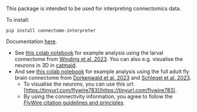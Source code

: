 This package is intended to be used for interpreting connectomics data. 

To install: 
```
pip install connectome-interpreter
```

Documentation [here](https://connectome-interpreter.readthedocs.io/en/latest/). 

- See [this colab notebook](https://colab.research.google.com/drive/1VIMNFBp7dCgN5XOQ9vvzPaqb80BGPZx4?usp=sharing) for example analysis using the larval connectome from [Winding et al. 2023](https://www.science.org/doi/10.1126/science.add9330). You can also e.g. visualise the neurons in 3D in [catmaid](https://catmaid.virtualflybrain.org/).
- And see [this colab notebook](https://colab.research.google.com/drive/1ECUagwN-r2rnKyfcYgtR1oG8Lox8m8BW?usp=sharing) for example analysis using the full adult fly brain connectome from [Dorkenwald et al. 2023](https://www.biorxiv.org/content/10.1101/2023.06.27.546656v2) and [Schlegel et al. 2023](https://www.biorxiv.org/content/10.1101/2023.06.27.546055v2).
  - To visualise the neurons, you can use this url: [https://tinyurl.com/flywire783](https://tinyurl.com/flywire783).
  - By using the connectivity information, you agree to follow the [FlyWire citation guidelines and principles](https://codex.flywire.ai/api/download).
